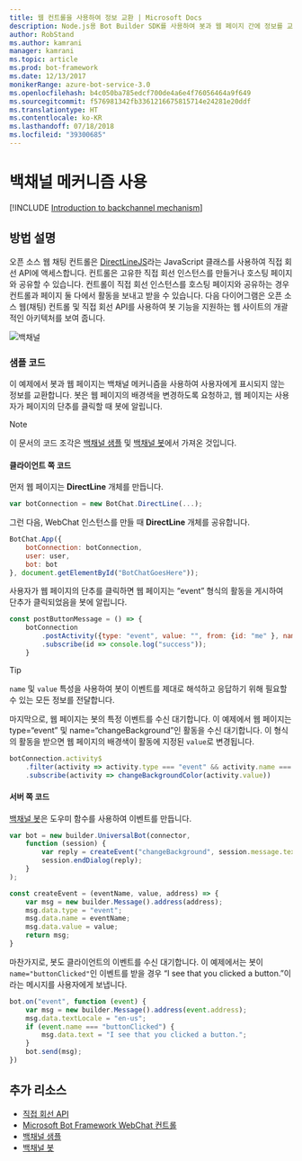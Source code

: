 ```yaml
---
title: 웹 컨트롤을 사용하여 정보 교환 | Microsoft Docs
description: Node.js용 Bot Builder SDK를 사용하여 봇과 웹 페이지 간에 정보를 교환하는 방법을 알아봅니다.
author: RobStand
ms.author: kamrani
manager: kamrani
ms.topic: article
ms.prod: bot-framework
ms.date: 12/13/2017
monikerRange: azure-bot-service-3.0
ms.openlocfilehash: b4c050ba785edcf700de4a6e4f76056464a9f649
ms.sourcegitcommit: f576981342fb3361216675815714e24281e20ddf
ms.translationtype: HT
ms.contentlocale: ko-KR
ms.lasthandoff: 07/18/2018
ms.locfileid: "39300685"
---
```

# <a name="use-the-backchannel-mechanism"></a>백채널 메커니즘 사용

[!INCLUDE [Introduction to backchannel mechanism](../includes/snippet-backchannel.md)]

## <a name="walk-through"></a>방법 설명

오픈 소스 웹 채팅 컨트롤은 <a href="https://github.com/microsoft/botframework-DirectLinejs" target="_blank">DirectLineJS</a>라는 JavaScript 클래스를 사용하여 직접 회선 API에 액세스합니다. 컨트롤은 고유한 직접 회선 인스턴스를 만들거나 호스팅 페이지와 공유할 수 있습니다. 컨트롤이 직접 회선 인스턴스를 호스팅 페이지와 공유하는 경우 컨트롤과 페이지 둘 다에서 활동을 보내고 받을 수 있습니다. 다음 다이어그램은 오픈 소스 웹(채팅) 컨트롤 및 직접 회선 API를 사용하여 봇 기능을 지원하는 웹 사이트의 개괄적인 아키텍처를 보여 줍니다. 

![백채널](../media/designing-bots/patterns/back-channel.png)

### <a name="sample-code"></a>샘플 코드 

이 예제에서 봇과 웹 페이지는 백채널 메커니즘을 사용하여 사용자에게 표시되지 않는 정보를 교환합니다. 봇은 웹 페이지의 배경색을 변경하도록 요청하고, 웹 페이지는 사용자가 페이지의 단추를 클릭할 때 봇에 알립니다. 

> [!NOTE]
> 이 문서의 코드 조각은 <a href="https://github.com/Microsoft/BotFramework-WebChat/blob/master/samples/backchannel/index.html" target="_blank">백채널 샘플</a> 및 <a href="https://github.com/ryanvolum/backChannelBot" target="_blank">백채널 봇</a>에서 가져온 것입니다. 

#### <a name="client-side-code"></a>클라이언트 쪽 코드

먼저 웹 페이지는 **DirectLine** 개체를 만듭니다.

```javascript
var botConnection = new BotChat.DirectLine(...);
```

그런 다음, WebChat 인스턴스를 만들 때 **DirectLine** 개체를 공유합니다.

```javascript
BotChat.App({
    botConnection: botConnection,
    user: user,
    bot: bot
}, document.getElementById("BotChatGoesHere"));
```

사용자가 웹 페이지의 단추를 클릭하면 웹 페이지는 “event” 형식의 활동을 게시하여 단추가 클릭되었음을 봇에 알립니다.

```javascript
const postButtonMessage = () => {
    botConnection
        .postActivity({type: "event", value: "", from: {id: "me" }, name: "buttonClicked"})
        .subscribe(id => console.log("success"));
    }
```

> [!TIP]
> `name` 및 `value` 특성을 사용하여 봇이 이벤트를 제대로 해석하고 응답하기 위해 필요할 수 있는 모든 정보를 전달합니다. 

마지막으로, 웹 페이지는 봇의 특정 이벤트를 수신 대기합니다.
이 예제에서 웹 페이지는 type=“event” 및 name=“changeBackground”인 활동을 수신 대기합니다. 이 형식의 활동을 받으면 웹 페이지의 배경색이 활동에 지정된 `value`로 변경됩니다. 

```javascript
botConnection.activity$
    .filter(activity => activity.type === "event" && activity.name === "changeBackground")
    .subscribe(activity => changeBackgroundColor(activity.value))
```

#### <a name="server-side-code"></a>서버 쪽 코드

<a href="https://github.com/ryanvolum/backChannelBot" target="_blank">백채널 봇</a>은 도우미 함수를 사용하여 이벤트를 만듭니다.

```javascript
var bot = new builder.UniversalBot(connector, 
    function (session) {
        var reply = createEvent("changeBackground", session.message.text, session.message.address);
        session.endDialog(reply);
    }
);

const createEvent = (eventName, value, address) => {
    var msg = new builder.Message().address(address);
    msg.data.type = "event";
    msg.data.name = eventName;
    msg.data.value = value;
    return msg;
}
```

마찬가지로, 봇도 클라이언트의 이벤트를 수신 대기합니다. 이 예제에서는 봇이 `name="buttonClicked"`인 이벤트를 받을 경우 “I see that you clicked a button.”이라는 메시지를 사용자에게 보냅니다.

```javascript
bot.on("event", function (event) {
    var msg = new builder.Message().address(event.address);
    msg.data.textLocale = "en-us";
    if (event.name === "buttonClicked") {
        msg.data.text = "I see that you clicked a button.";
    }
    bot.send(msg);
})
```

## <a name="additional-resources"></a>추가 리소스

- [직접 회선 API][directLineAPI]
- <a href="https://github.com/Microsoft/BotFramework-WebChat" target="_blank">Microsoft Bot Framework WebChat 컨트롤</a>
- <a href="https://github.com/Microsoft/BotFramework-WebChat/blob/master/samples/backchannel/index.html" target="_blank">백채널 샘플</a>
- <a href="https://github.com/ryanvolum/backChannelBot" target="_blank">백채널 봇</a>

[directLineAPI]: https://docs.botframework.com/en-us/restapi/directline3/#navtitle